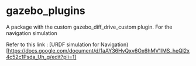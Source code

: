 # gazebo_plugins
A package with the custom gazebo_diff_drive_custom plugin. For the navigation simulation

Refer to this link : [URDF simulation for Navigation)[https://docs.google.com/document/d/1aAY36HvQxv6Ox6hMV1lMS_heQl2x4c52c1Psda_Uh_g/edit?pli=1]
